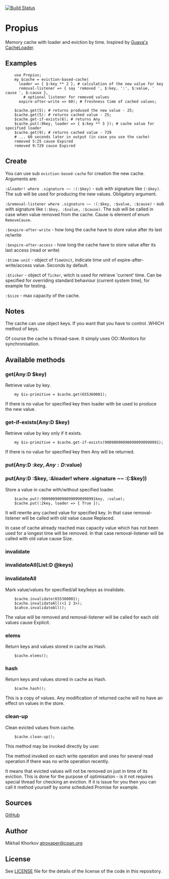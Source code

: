 [![Build Status](https://travis-ci.org/atroxaper/p6-Propius.svg?branch=master)](https://travis-ci.org/atroxaper/p6-Propius)

Propius
=======

Memory cache with loader and eviction by time.
Inspired by [Guava's CacheLoader](https://github.com/google/guava/wiki/CachesExplained).

Examples
--------
        use Propius;
        my $cache = eviction-based-cache(
          loader => { $:key ** 2 }, # calculation of the new value for key
          removal-listener => { say 'removed ', $:key, ':', $:value, ' cause ', $:cause },
            # optional listener for removed values
          expire-after-write => 60); # freshness time of cached values;
        
        $cache.get(5); # returns prodused the new value - 25;
        $cache.get(5): # returns cached value - 25;
        $cache.get-if-exists(6); # returns Any
        $cache.put(:9key, loader => { $:key ** 3 }); # cache value for specified loader
        $cache.get(9); # returns cached value - 729
        # ... 60 seconds later in output (in case you use the cache)
        removed 5:25 cause Expired
        removed 9:729 cause Expired
        
Create
------

You can use sub `eviction-based-cache` for creation the new cache.
Arguments are:

`:&loader! where .signature ~~ :(:$key)` - sub with signature like `(:$key)`.
The sub will be used for producing the new values. Obligatory argument.

`:&removal-listener where .signature ~~ :(:$key, :$value, :$cause)` -
sub with signature like `(:$key, :$value, :$cause)`.
The sub will be called in case when value removed from the cache.
Cause is element of enum `RemoveCause`.

`:$expire-after-write` - how long the cache have to store value after its last re/write

`:$expire-after-access` - how long the cache have to store value after its last access (read or write)

`:$time-unit` - object of `TimeUnit`, indicate time unit of expire-after-write/access value.
Seconds by default.

`:$ticker` - object of `Ticker`, witch is used for retrieve 'current' time.
Can be specified for overriding standard behaviour (current system time), for example for testing.

`:$size` - max capacity of the cache.

Notes
-----

The cache can use object keys. If you want that you have to control .WHICH method of keys.

Of course the cache is thread-save. It simply uses OO::Monitors for synchronisation.

Available methods
-----------------

### get(Any:D $key)
Retrieve value by key.

        my $is-primitive = $cache.get(655360001);

If there is no value for specified key then loader with be
used to produce the new value.

### get-if-exists(Any:D $key)
Retrieve value by key only if it exists.

        my $is-primitive = $cache.get-if-exists(900900900900990990990991);

If there is no value for specified key then Any will be returned.

### put(Any:D :$key, Any:D :$value)
### put(Any:D :$key, :&loader! where .signature ~~ :(:$key))
Store a value in cache with/without specified loader.

        $cache.put(:900900900900990990990991key, :value);
        $cache.put(:2key, loader => { True });

It will rewrite any cached value for specified key. In that case
removal-listener will be called with old value cause Replaced.

In case of cache already reached max capacity value which has not
been used for a longest time will be removed. In that case
removal-listener will be called with old value cause Size.

### invalidate
### invalidateAll(List:D @keys)
### invalidateAll
Mark value/values for specified/all key/keys as invalidate.

        $cache.invalidate(655360001);
        $cache.invalidateAll(<1 2 3>);
        $cahce.invalidateAll();
        
The value will be removed and removal-listener will be called for each
old values cause Explicit.

### elems
Return keys and values stored in cache as Hash.

        $cache.elems();
        
### hash
Return keys and values stored in cache as Hash.

        $cache.hash();
        
This is a copy of values. Any modification of returned cache will no have
an effect on values in the store.

### clean-up
Clean evicted values from cache.

        $cache.clean-up();
        
This method may be invoked directly by user.

The method invoked on each write operation and ones for several read operation
if there was no write operation recently.

It means that evicted values will not be removed on just in time of its eviction.
This is done for the purpose of optimisation - is it not requires special thread
for checking an eviction. If it is issue for you then you can call it method yourself
by some scheduled Promise for example.

Sources
-------

[GitHub](https://github.com/atroxaper/p6-Propius)

Author
------

Mikhail Khorkov <atroxaper@cpan.org>

License
-------

See [LICENSE](LICENSE) file for the details of the license of the code in this repository.

       



